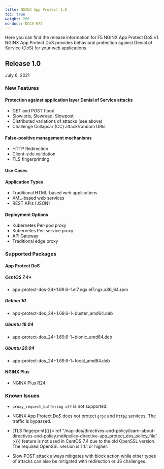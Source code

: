 ```yaml
---
title: NGINX App Protect 1.0
toc: true
weight: 260
nd-docs: DOCS-672
---
```


Here you can find the release information for F5 NGINX App Protect DoS v1. NGINX App Protect DoS provides behavioral protection against Denial of Service (DoS) for your web applications.

## Release 1.0

July 6, 2021

### New Features

#### Protection against application layer Denial of Service attacks

- GET and POST flood <br>
- Slowloris, Slowread, Slowpost <br>
- Distributed variations of attacks (see above) <br>
- Challenge Collapsar (CC) attack/random URIs <br>

#### False-positive management mechanisms

- HTTP Redirection
- Client-side validation
- TLS fingerprinting

#### Use Cases

#### Application Types

- Traditional HTML-based web applications
- XML-based web services
- REST APIs (JSON)

#### Deployment Options

- Kubernetes Per-pod proxy
- Kubernetes Per-service proxy
- API Gateway
- Traditional edge proxy

### Supported Packages

#### App Protect DoS

##### CentOS 7.4+

- app-protect-dos-24+1.69.6-1.el7.ngx.el7.ngx.x86_64.rpm

##### Debian 10

- app-protect-dos_24+1.69.6-1~buster_amd64.deb

##### Ubuntu 18.04

- app-protect-dos_24+1.69.6-1~bionic_amd64.deb

##### Ubuntu 20.04

- app-protect-dos_24+1.69.6-1~focal_amd64.deb

#### NGINX Plus

- NGINX Plus R24

### Known Issues

- `proxy_request_buffering off` is not supported.

- NGINX App Protect DoS does not protect `grpc` and `http2` services. The traffic is bypassed.

- [TLS fingerprint]({{< ref "/nap-dos/directives-and-policy/learn-about-directives-and-policy.md#policy-directive-app_protect_dos_policy_file" >}}) feature is not used in CentOS 7.4 due to the old OpenSSL version. The required OpenSSL version is 1.1.1 or higher.

- Slow POST attack always mitigates with block action while other types of attacks can also be mitigated with redirection or JS challenges.
